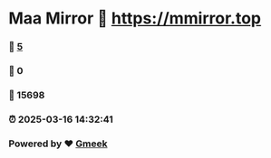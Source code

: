 # Maa Mirror :link: https://mmirror.top 
### :page_facing_up: [5](https://mmirror.top/tag.html) 
### :speech_balloon: 0 
### :hibiscus: 15698 
### :alarm_clock: 2025-03-16 14:32:41 
### Powered by :heart: [Gmeek](https://github.com/Meekdai/Gmeek)

